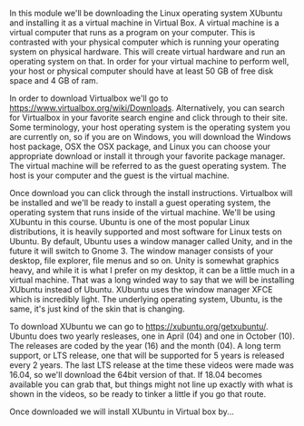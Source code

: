 In this module we'll be downloading the Linux operating system XUbuntu and installing it as a virtual machine in Virtual Box. A virtual machine is a virtual computer that runs as a program on your computer. This is contrasted with your physical computer which is running your operating system on physical hardware. This will create virtual hardware and run an operating system on that. In order for your virtual machine to perform well, your host or physical computer should have at least 50 GB of free disk space and 4 GB of ram. 

In order to download Virtualbox we'll go to https://www.virtualbox.org/wiki/Downloads. Alternatively, you can search for Virtualbox in your favorite search engine and click through to their site. Some terminology, your host operating system is the operating system you are currently on, so if you are on Windows, you will download the Windows host package, OSX the OSX package, and Linux you can choose your appropriate download or install it through your favorite package manager. The virtual machine will be referred to as the guest operating system. The host is your computer and the guest is the virtual machine. 

Once download you can click through the install instructions. Virtualbox will be installed and we'll be ready to install a guest operating system, the operating system that runs inside of the virtual machine. We'll be using XUbuntu in this course. Ubuntu is one of the most popular Linux distributions, it is heavily supported and most software for Linux tests on Ubuntu. By default, Ubuntu uses a window manager called Unity, and in the future it will switch to Gnome 3. The window manager consists of your desktop, file explorer, file menus and so on. Unity is somewhat graphics heavy, and while it is what I prefer on my desktop, it can be a little much in a virtual machine. That was a long winded way to say that we will be installing XUbuntu instead of Ubuntu. XUbuntu uses the window manager XFCE which is incredibly light. The underlying operating system, Ubuntu, is the same, it's just kind of the skin that is changing. 

To download XUbuntu we can go to https://xubuntu.org/getxubuntu/. Ubuntu does two yearly resleases, one in April (04) and one in October (10). The releases are coded by the year (16) and the month (04). A long term support, or LTS release, one that will be supported for 5 years is released every 2 years. The last LTS release at the time these videos were made was 16.04, so we'll download the 64bit version of that. If 18.04 becomes available you can grab that, but things might not line up exactly with what is shown in the videos, so be ready to tinker a little if you go that route. 

Once downloaded we will install XUbuntu in Virtual box by...
